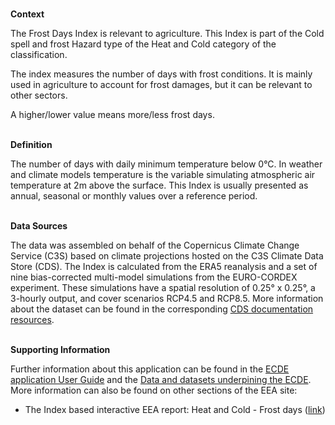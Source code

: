 <br />**Context**

The Frost Days Index is relevant to agriculture. This Index is part of the Cold spell and frost Hazard type of the Heat and Cold category of the classification.

The index measures the number of days with frost conditions. It is mainly used in agriculture to account for frost damages, but it can be relevant to other sectors.

A higher/lower value means more/less frost days.

<br />**Definition**

The number of days with daily minimum temperature below 0°C.
In weather and climate models temperature is the variable simulating atmospheric air temperature at 2m above the surface. This Index is usually presented as annual, seasonal or monthly values over a reference period.

<br />**Data Sources**

The data was assembled on behalf of the Copernicus Climate Change Service (C3S) based on climate projections hosted on the C3S Climate Data Store (CDS). The Index is calculated from the ERA5 reanalysis and a set of nine bias-corrected multi-model simulations from the EURO-CORDEX experiment. These simulations have a spatial resolution of 0.25° x 0.25°, a 3-hourly output, and cover scenarios RCP4.5 and RCP8.5. More information about the dataset can be found in the corresponding [CDS documentation resources](https://cds.climate.copernicus.eu/cdsapp#!/dataset/sis-energy-derived-projections).

<br />**Supporting Information**

Further information about this application can be found in the [ECDE application User Guide](https://confluence.ecmwf.int/display/ECDE/1.+ECDE+Indicators+visualisation+application%3A+User+Guide) and the [Data and datasets underpining the ECDE](https://confluence.ecmwf.int/display/ECDE/2.+ECDE+indicators+and+input+datasets).
More information can also be found on other sections of the EEA site:

- The Index based interactive EEA report: Heat and Cold - Frost days ([link](https://www.eea.europa.eu/publications/europes-changing-climate-hazards-1/heat-and-cold/frost-days))
